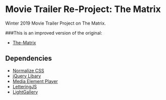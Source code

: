 # Movie Trailer Re-Project: The Matrix
Winter 2019 Movie Trailer Project on The Matrix.

###This is an improved version of the original:
* [The-Matrix](https://jcampbell18.github.io/The-Matrix/)

## Dependencies
* [Normalize CSS](https://necolas.github.io/normalize.css/)
* [jQuery Libary](https://jquery.com)
* [Media Element Player](https://www.mediaelementjs.com/)
* [LetteringJS](http://letteringjs.com/)
* [LightGallery](https://sachinchoolur.github.io/lightGallery/)